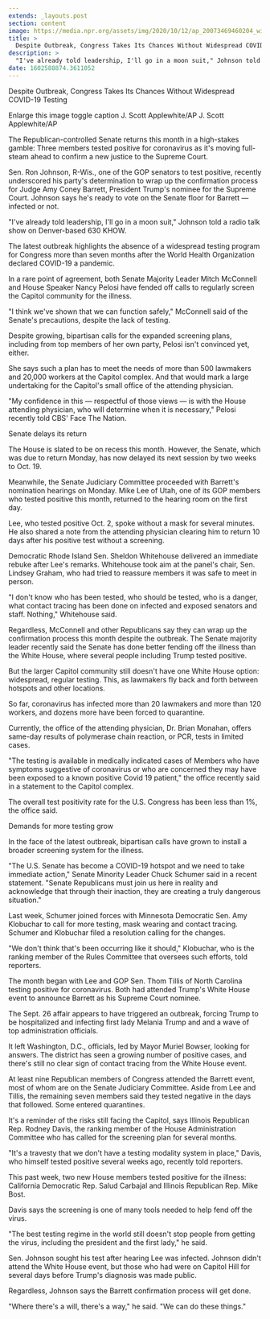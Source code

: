 ```yaml
--- 
extends: _layouts.post 
section: content 
image: https://media.npr.org/assets/img/2020/10/12/ap_20073469460204_wide-157aadee461091d061fdecb4a9364b28a7be3e5a.jpg?s=1400 
title: > 
  Despite Outbreak, Congress Takes Its Chances Without Widespread COVID-19 Testing 
description: > 
  "I've already told leadership, I'll go in a moon suit," Johnson told a radio talk show on Denver-based 630 KHOW.The latest outbreak highlights the absence of a widespread testing program for Congress more than seven months after the World Health Organization declared COVID-19 a pandemic.But the larger Capitol community still doesn't have one White House option: widespread, regular testing.The month began with Lee and GOP Sen. Thom Tillis of North Carolina testing positive for coronavirus.This past week, two new House members tested positive for the illness: California Democratic Rep. Salud Carbajal and Illinois Republican Rep. Mike Bost. 
date: 1602588874.3611052 
--- 
```

Despite Outbreak, Congress Takes Its Chances Without Widespread COVID-19 Testing

Enlarge this image toggle caption J. Scott Applewhite/AP J. Scott Applewhite/AP

The Republican-controlled Senate returns this month in a high-stakes gamble: Three members tested positive for coronavirus as it's moving full-steam ahead to confirm a new justice to the Supreme Court.

Sen. Ron Johnson, R-Wis., one of the GOP senators to test positive, recently underscored his party's determination to wrap up the confirmation process for Judge Amy Coney Barrett, President Trump's nominee for the Supreme Court. Johnson says he's ready to vote on the Senate floor for Barrett — infected or not.

"I've already told leadership, I'll go in a moon suit," Johnson told a radio talk show on Denver-based 630 KHOW.

The latest outbreak highlights the absence of a widespread testing program for Congress more than seven months after the World Health Organization declared COVID-19 a pandemic.

In a rare point of agreement, both Senate Majority Leader Mitch McConnell and House Speaker Nancy Pelosi have fended off calls to regularly screen the Capitol community for the illness.

"I think we've shown that we can function safely," McConnell said of the Senate's precautions, despite the lack of testing.

Despite growing, bipartisan calls for the expanded screening plans, including from top members of her own party, Pelosi isn't convinced yet, either.

She says such a plan has to meet the needs of more than 500 lawmakers and 20,000 workers at the Capitol complex. And that would mark a large undertaking for the Capitol's small office of the attending physician.

"My confidence in this — respectful of those views — is with the House attending physician, who will determine when it is necessary," Pelosi recently told CBS' Face The Nation.

Senate delays its return

The House is slated to be on recess this month. However, the Senate, which was due to return Monday, has now delayed its next session by two weeks to Oct. 19.

Meanwhile, the Senate Judiciary Committee proceeded with Barrett's nomination hearings on Monday. Mike Lee of Utah, one of its GOP members who tested positive this month, returned to the hearing room on the first day.

Lee, who tested positive Oct. 2, spoke without a mask for several minutes. He also shared a note from the attending physician clearing him to return 10 days after his positive test without a screening.

Democratic Rhode Island Sen. Sheldon Whitehouse delivered an immediate rebuke after Lee's remarks. Whitehouse took aim at the panel's chair, Sen. Lindsey Graham, who had tried to reassure members it was safe to meet in person.

"I don't know who has been tested, who should be tested, who is a danger, what contact tracing has been done on infected and exposed senators and staff. Nothing," Whitehouse said.

Regardless, McConnell and other Republicans say they can wrap up the confirmation process this month despite the outbreak. The Senate majority leader recently said the Senate has done better fending off the illness than the White House, where several people including Trump tested positive.

But the larger Capitol community still doesn't have one White House option: widespread, regular testing. This, as lawmakers fly back and forth between hotspots and other locations.

So far, coronavirus has infected more than 20 lawmakers and more than 120 workers, and dozens more have been forced to quarantine.

Currently, the office of the attending physician, Dr. Brian Monahan, offers same-day results of polymerase chain reaction, or PCR, tests in limited cases.

"The testing is available in medically indicated cases of Members who have symptoms suggestive of coronavirus or who are concerned they may have been exposed to a known positive Covid 19 patient," the office recently said in a statement to the Capitol complex.

The overall test positivity rate for the U.S. Congress has been less than 1%, the office said.

Demands for more testing grow

In the face of the latest outbreak, bipartisan calls have grown to install a broader screening system for the illness.

"The U.S. Senate has become a COVID-19 hotspot and we need to take immediate action," Senate Minority Leader Chuck Schumer said in a recent statement. "Senate Republicans must join us here in reality and acknowledge that through their inaction, they are creating a truly dangerous situation."

Last week, Schumer joined forces with Minnesota Democratic Sen. Amy Klobuchar to call for more testing, mask wearing and contact tracing. Schumer and Klobuchar filed a resolution calling for the changes.

"We don't think that's been occurring like it should," Klobuchar, who is the ranking member of the Rules Committee that oversees such efforts, told reporters.

The month began with Lee and GOP Sen. Thom Tillis of North Carolina testing positive for coronavirus. Both had attended Trump's White House event to announce Barrett as his Supreme Court nominee.

The Sept. 26 affair appears to have triggered an outbreak, forcing Trump to be hospitalized and infecting first lady Melania Trump and and a wave of top administration officials.

It left Washington, D.C., officials, led by Mayor Muriel Bowser, looking for answers. The district has seen a growing number of positive cases, and there's still no clear sign of contact tracing from the White House event.

At least nine Republican members of Congress attended the Barrett event, most of whom are on the Senate Judiciary Committee. Aside from Lee and Tillis, the remaining seven members said they tested negative in the days that followed. Some entered quarantines.

It's a reminder of the risks still facing the Capitol, says Illinois Republican Rep. Rodney Davis, the ranking member of the House Administration Committee who has called for the screening plan for several months.

"It's a travesty that we don't have a testing modality system in place," Davis, who himself tested positive several weeks ago, recently told reporters.

This past week, two new House members tested positive for the illness: California Democratic Rep. Salud Carbajal and Illinois Republican Rep. Mike Bost.

Davis says the screening is one of many tools needed to help fend off the virus.

"The best testing regime in the world still doesn't stop people from getting the virus, including the president and the first lady," he said.

Sen. Johnson sought his test after hearing Lee was infected. Johnson didn't attend the White House event, but those who had were on Capitol Hill for several days before Trump's diagnosis was made public.

Regardless, Johnson says the Barrett confirmation process will get done.

"Where there's a will, there's a way," he said. "We can do these things."